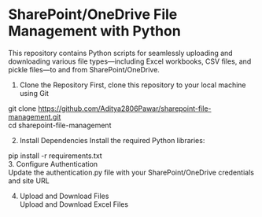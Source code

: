 # SharePoint/OneDrive File Management with Python

This repository contains Python scripts for seamlessly uploading and downloading various file types—including Excel workbooks, CSV files, and pickle files—to and from SharePoint/OneDrive.

1. Clone the Repository
First, clone this repository to your local machine using Git

git clone https://github.com/Aditya2806Pawar/sharepoint-file-management.git <br>
cd sharepoint-file-management

2. Install Dependencies
Install the required Python libraries:<br>

pip install -r requirements.txt
<br>
3. Configure Authentication<br>
Update the authentication.py file with your SharePoint/OneDrive credentials and site URL

4. Upload and Download Files<br>
Upload and Download Excel Files

